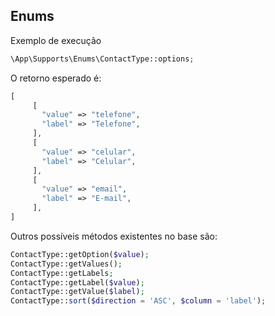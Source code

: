 ## Enums

Exemplo de execução

```php
\App\Supports\Enums\ContactType::options;
```
O retorno esperado é:
```php
[
     [
       "value" => "telefone",
       "label" => "Telefone",
     ],
     [
       "value" => "celular",
       "label" => "Celular",
     ],
     [
       "value" => "email",
       "label" => "E-mail",
     ],
]
```

Outros possíveis métodos existentes no base são:
```php 
ContactType::getOption($value);
ContactType::getValues();
ContactType::getLabels;
ContactType::getLabel($value);
ContactType::getValue($label);
ContactType::sort($direction = 'ASC', $column = 'label');
```

